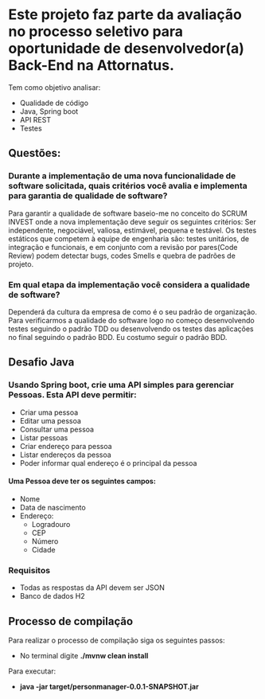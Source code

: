 # Este projeto faz parte da avaliação no processo seletivo para oportunidade de desenvolvedor(a) Back-End na **Attornatus**.
 Tem como objetivo analisar:
 * Qualidade de código
 * Java, Spring boot
 * API REST
 * Testes

## Questões:

### Durante a implementação de uma nova funcionalidade de software solicitada, quais critérios você avalia e implementa para garantia de qualidade de software?

Para garantir a qualidade de software baseio-me no conceito do SCRUM INVEST onde a nova implementação deve seguir os seguintes critérios: Ser independente, negociável, valiosa, estimável, pequena e testável. Os testes estáticos que competem à equipe de engenharia são: testes unitários, de integração e funcionais, e em conjunto com a revisão por pares(Code Review) podem detectar bugs, codes Smells e quebra de padrões de projeto.

### Em qual etapa da implementação você considera a qualidade de software?

Dependerá da cultura da empresa de como é o seu padrão de organização. Para verificarmos a qualidade do software logo no começo desenvolvendo testes seguindo o padrão TDD ou desenvolvendo os testes das aplicações no final seguindo o padrão BDD. Eu costumo seguir o padrão BDD.

## Desafio Java

### Usando Spring boot, crie uma API simples para gerenciar Pessoas. Esta API deve permitir:  

* Criar uma pessoa
* Editar uma pessoa
* Consultar uma pessoa
* Listar pessoas
* Criar endereço para pessoa
* Listar endereços da pessoa
* Poder informar qual endereço é o principal da pessoa  

#### Uma Pessoa deve ter os seguintes campos:  

* Nome
* Data de nascimento
* Endereço:
    * Logradouro
    * CEP
    * Número
    * Cidade

### Requisitos  
* Todas as respostas da API devem ser JSON  
* Banco de dados H2

## Processo de compilação

Para realizar o processo de compilação siga os seguintes passos:

* No terminal digite **./mvnw clean install**

Para executar:

* **java -jar target/personmanager-0.0.1-SNAPSHOT.jar**


